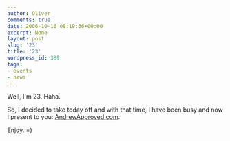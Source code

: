 ```yaml
---
author: Oliver
comments: true
date: 2006-10-16 08:19:36+00:00
excerpt: None
layout: post
slug: '23'
title: '23'
wordpress_id: 389
tags:
- events
- news
---
```


Well, I'm 23.  Haha.

So, I decided to take today off and with that time, I have been busy and now I present to you: <a href="http://www.andrewapproved.com">AndrewApproved.com</a>.

Enjoy. =)